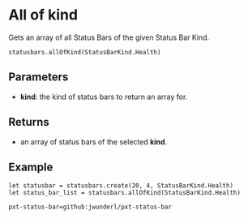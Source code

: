 # All of kind

Gets an array of all Status Bars of the given Status Bar Kind.

```sig
statusbars.allOfKind(StatusBarKind.Health)
```

## Parameters

* **kind**: the kind of status bars to return an array for.

## Returns

* an array of status bars of the selected **kind**.

## Example

```blocks
let statusbar = statusbars.create(20, 4, StatusBarKind.Health)
let status_bar_list = statusbars.allOfKind(StatusBarKind.Health)
```

```package
pxt-status-bar=github:jwunderl/pxt-status-bar
```